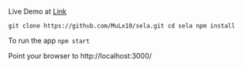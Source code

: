 Live Demo at [Link](https://sela.herokuapp.com/home)

` git clone https://github.com/MuLx10/sela.git
cd sela
npm install
`

To run the app
`npm start`

Point your browser to 
http://localhost:3000/
